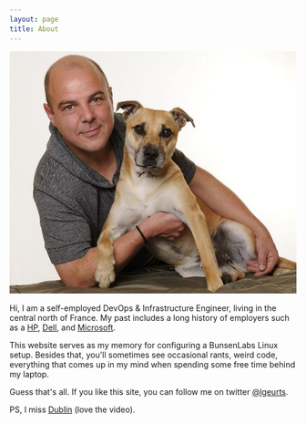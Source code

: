 ```yaml
---
layout: page
title: About
---
```


![Here I am with my dog Tigger.](/assets/portrait.jpg)

Hi, I am a self-employed DevOps & Infrastructure Engineer, living in the central north of France. 
My past includes a long history of employers such as a [HP](http://https://www.hpe.com/ie/en/home.html), [Dell](http://www.dell.com/learn/us/en/04/premier?c=us&l=en), and [Microsoft](https://support.microsoft.com/en-us/premier).

This website serves as my memory for configuring a BunsenLabs Linux setup. 
Besides that, you'll sometimes see occasional rants, weird code, everything that comes up in my mind when spending some free time behind my laptop.

Guess that's all. If you like this site, you can follow me on twitter [@lgeurts](https://twitter.com/lgeurts).

PS, I miss [Dublin](https://www.youtube.com/watch?v=LV5QYfpKvEE) (love the video). 
